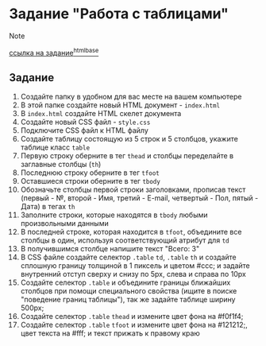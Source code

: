 # Задание "Работа с таблицами"

> [!NOTE]
> [ссылка на задание<sup>htmlbase</sup>](https://htmlbase.ru/exercise/rabota-s-tablicami)

## Задание

1. Создайте папку в удобном для вас месте на вашем компьютере
1. В этой папке создайте новый HTML документ - `index.html`
1. В `index.html` создайте HTML скелет документа
1. Создайте новый CSS файл - `style.css`
1. Подключите CSS файл к HTML файлу
1. Создайте таблицу состоящую из 5 строк и 5 столбцов, укажите таблице класс `table`
1. Первую строку оберните в тег `thead` и столбцы переделайте в заглавные столбцы (`th`)
1. Последнюю строку оберните в тег `tfoot`
1. Оставшиеся строки оберните в тег `tbody`
1. Обозначьте столбцы первой строки заголовками, прописав текст (первый - №, второй - Имя, третий - E-mail, четвертый - Пол, пятый - Дата) в тегах `th`
1. Заполните строки, которые находятся в `tbody` любыми произвольными данными
1. В последней строке, которая находится в `tfoot`, объедините все столбцы в один, используя соответствующий атрибут для `td`
1. В получившимся столбце напишите текст "Всего: 3"
1. В CSS файле создайте селектор `.table` `td`, `.table` `th` и создайте сплошную границу толщиной в 1 пиксель и цветом #ccc; и задайте внутренний отступ сверху и снизу по 5px, слева и справа по 10px
1. Создайте селектор `.table` и объедините границы ближайших столбцов при помощи специального свойства (ищите в поиске "поведение границ таблицы"), так же задайте таблице ширину 500px;
1. Создайте селектор `.table` `thead` и измените цвет фона на #f0f1f4;
1. Создайте селектор `.table` `tfoot` и измените цвет фона на #121212;, цвет текста на #fff; и текст прижать к правому краю